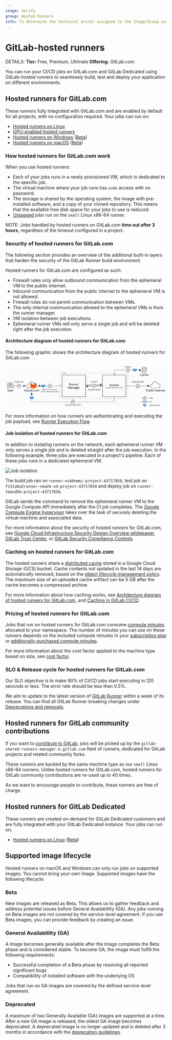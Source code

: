```yaml
---
stage: Verify
group: Hosted Runners
info: To determine the technical writer assigned to the Stage/Group associated with this page, see https://handbook.gitlab.com/handbook/product/ux/technical-writing/#assignments
---
```


# GitLab-hosted runners

DETAILS:
**Tier:** Free, Premium, Ultimate
**Offering:** GitLab.com

You can run your CI/CD jobs on GitLab.com and GitLab Dedicated using GitLab-hosted runners to seamlessly build, test and deploy
your application on different environments.

## Hosted runners for GitLab.com

These runners fully integrated with GitLab.com and are enabled by default for all projects, with no configuration required.
Your jobs can run on:

- [Hosted runners on Linux](hosted_runners/linux.md)
- [GPU-enabled hosted runners](hosted_runners/gpu_enabled.md)
- [Hosted runners on Windows](hosted_runners/windows.md) ([Beta](../../policy/experiment-beta-support.md#beta))
- [Hosted runners on macOS](hosted_runners/macos.md) ([Beta](../../policy/experiment-beta-support.md#beta))

### How hosted runners for GitLab.com work

When you use hosted runners:

- Each of your jobs runs in a newly provisioned VM, which is dedicated to the specific job.
- The virtual machine where your job runs has `sudo` access with no password.
- The storage is shared by the operating system, the image with pre-installed software, and a copy of your cloned repository.
  This means that the available free disk space for your jobs to use is reduced.
- [Untagged](../yaml/index.md#tags) jobs run on the `small` Linux x86-64 runner.

NOTE:
Jobs handled by hosted runners on GitLab.com **time out after 3 hours**, regardless of the timeout configured in a project.

### Security of hosted runners for GitLab.com

The following section provides an overview of the additional built-in layers that harden the security of the GitLab Runner build environment.

Hosted runners for GitLab.com are configured as such:

- Firewall rules only allow outbound communication from the ephemeral VM to the public internet.
- Inbound communication from the public internet to the ephemeral VM is not allowed.
- Firewall rules do not permit communication between VMs.
- The only internal communication allowed to the ephemeral VMs is from the runner manager.
- VM isolation between job executions.
- Ephemeral runner VMs will only serve a single job and will be deleted right after the job execution.

#### Architecture diagram of hosted runners for GitLab.com

The following graphic shows the architecture diagram of hosted runners for GitLab.com

![Hosted runners for GitLab.com architecture](img/gitlab-hosted_runners_architecture.png)

For more information on how runners are authenticating and executing the job payload, see [Runner Execution Flow](https://docs.gitlab.com/runner#runner-execution-flow).

#### Job isolation of hosted runners for GitLab.com

In addition to isolating runners on the network, each ephemeral runner VM only serves a single job and is deleted straight after the job execution.
In the following example, three jobs are executed in a project's pipeline. Each of these jobs runs in a dedicated ephemeral VM.

![Job isolation](img/build_isolation.png)

The build job ran on `runner-ns46nmmj-project-43717858`, test job on `f131a6a2runner-new2m-od-project-43717858` and deploy job on `runner-tmand5m-project-43717858`.

GitLab sends the command to remove the ephemeral runner VM to the Google Compute API immediately after the CI job completes. The [Google Compute Engine hypervisor](https://cloud.google.com/blog/products/gcp/7-ways-we-harden-our-kvm-hypervisor-at-google-cloud-security-in-plaintext)
takes over the task of securely deleting the virtual machine and associated data.

For more information about the security of hosted runners for GitLab.com, see
[Google Cloud Infrastructure Security Design Overview whitepaper](https://cloud.google.com/docs/security/infrastructure/design/resources/google_infrastructure_whitepaper_fa.pdf),
[GitLab Trust Center](https://about.gitlab.com/security/), or [GitLab Security Compliance Controls](https://handbook.gitlab.com/handbook/security/security-assurance/security-compliance/sec-controls/).

### Caching on hosted runners for GitLab.com

The hosted runners share a [distributed cache](https://docs.gitlab.com/runner/configuration/autoscale.html#distributed-runners-caching)
stored in a Google Cloud Storage (GCS) bucket. Cache contents not updated in the last 14 days are automatically
removed, based on the [object lifecycle management policy](https://cloud.google.com/storage/docs/lifecycle).
The maximum size of an uploaded cache artifact can be 5 GB after the cache becomes a compressed archive.

For more information about how caching works, see [Architecture diagram of hosted runners for GitLab.com](#architecture-diagram-of-hosted-runners-for-gitlabcom), and [Caching in GitLab CI/CD](../caching/index.md).

### Pricing of hosted runners for GitLab.com

Jobs that run on hosted runners for GitLab.com consume [compute minutes](../pipelines/compute_minutes.md) allocated to your namespace.
The number of minutes you can use on these runners depends on the included compute minutes in your [subscription plan](https://about.gitlab.com/pricing/) or [additionally purchased compute minutes](../pipelines/compute_minutes.md#purchase-additional-compute-minutes).

For more information about the cost factor applied to the machine type based on size, see [cost factor](../../ci/pipelines/compute_minutes.md#gitlab-hosted-runner-costs).

### SLO & Release cycle for hosted runners for GitLab.com

Our SLO objective is to make 90% of CI/CD jobs start executing in 120 seconds or less. The error rate should be less than 0.5%.

We aim to update to the latest version of [GitLab Runner](https://docs.gitlab.com/runner/#gitlab-runner-versions) within a week of its release.
You can find all GitLab Runner breaking changes under [Deprecations and removals](../../update/deprecations.md).

## Hosted runners for GitLab community contributions

If you want to [contribute to GitLab](https://about.gitlab.com/community/contribute/), jobs will be picked up by the
`gitlab-shared-runners-manager-X.gitlab.com` fleet of runners, dedicated for GitLab projects and related community forks.

These runners are backed by the same machine type as our `small` Linux x86-64 runners.
Unlike hosted runners for GitLab.com, hosted runners for GitLab community contributions are re-used up to 40 times.

As we want to encourage people to contribute, these runners are free of charge.

## Hosted runners for GitLab Dedicated

These runners are created on-demand for GitLab Dedicated customers and are fully integrated with your GitLab Dedicated instance.
Your jobs can run on:

- [Hosted runners on Linux](hosted_runners/linux.md) ([Beta](../../policy/experiment-beta-support.md#beta))

## Supported image lifecycle

Hosted runners on macOS and Windows can only run jobs on supported images. You cannot bring your own image.
Supported images have the following lifecycle:

### Beta

New images are released as Beta. This allows us to gather feedback and address potential issues before General Availablility (GA).
Any jobs running on Beta images are not covered by the service-level agreement.
If you use Beta images, you can provide feedback by creating an issue.

### General Availablility (GA)

A image becomes generally available after the image completes the Beta phase and is considered stable.
To become GA, the image must fulfill the following requirements:

- Successful completion of a Beta phase by resolving all reported significant bugs
- Compatibility of installed software with the underlying OS

Jobs that run on GA images are covered by the defined service-level agreement.

### Deprecated

A maximum of two Generally Available (GA) images are supported at a time. After a new GA image is released,
the oldest GA image becomes deprecated. A deprecated image is no longer updated and is deleted after 3 months
in accordance with the [deprecation guidelines](../../development/deprecation_guidelines/index.md).
